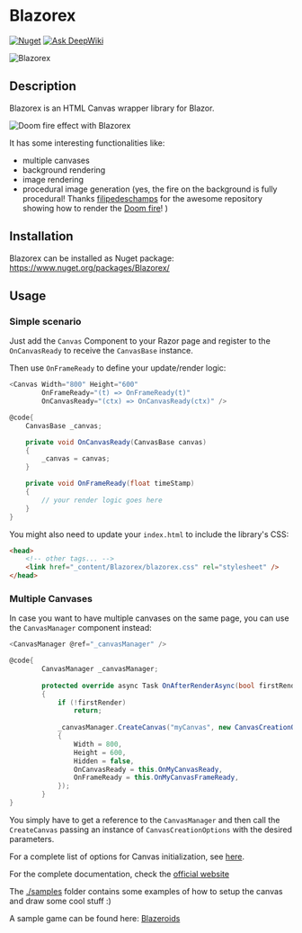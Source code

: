 # Blazorex
[![Nuget](https://img.shields.io/nuget/v/Blazorex?style=plastic)](https://www.nuget.org/packages/Blazorex/)
[![Ask DeepWiki](https://deepwiki.com/badge.svg)](https://deepwiki.com/mizrael/Blazorex)

![Blazorex](https://raw.githubusercontent.com/mizrael/Blazorex/refs/heads/master/blazorex-logo.png)

## Description
Blazorex is an HTML Canvas wrapper library for Blazor.

![Doom fire effect with Blazorex](https://raw.githubusercontent.com/mizrael/Blazorex/master/sample.gif "Blazorex")

It has some interesting functionalities like:
- multiple canvases
- background rendering
- image rendering
- procedural image generation (yes, the fire on the background is fully procedural!
Thanks [filipedeschamps](https://github.com/filipedeschamps) for the awesome repository showing how to render the [Doom fire](https://github.com/filipedeschamps/doom-fire-algorithm)! )

## Installation
Blazorex can be installed as Nuget package: https://www.nuget.org/packages/Blazorex/

## Usage

### Simple scenario

Just add the `Canvas` Component to your Razor page and register to the `OnCanvasReady` to receive the `CanvasBase` instance.

Then use `OnFrameReady` to define your update/render logic:

```csharp
<Canvas Width="800" Height="600" 
        OnFrameReady="(t) => OnFrameReady(t)"
        OnCanvasReady="(ctx) => OnCanvasReady(ctx)" />

@code{
    CanvasBase _canvas;

    private void OnCanvasReady(CanvasBase canvas)
    {
        _canvas = canvas;
    }

    private void OnFrameReady(float timeStamp)
    {
        // your render logic goes here
    }
}

```

You might also need to update your `index.html` to include the library's CSS:
```html
<head>
    <!-- other tags... -->
    <link href="_content/Blazorex/blazorex.css" rel="stylesheet" />
</head>
```

### Multiple Canvases
In case you want to have multiple canvases on the same page, you can use the `CanvasManager` component instead:

```csharp
<CanvasManager @ref="_canvasManager" />

@code{
        CanvasManager _canvasManager;
        
        protected override async Task OnAfterRenderAsync(bool firstRender)
        {
            if (!firstRender)
                return;
        
            _canvasManager.CreateCanvas("myCanvas", new CanvasCreationOptions()
            {
                Width = 800,
                Height = 600,
                Hidden = false,
                OnCanvasReady = this.OnMyCanvasReady,
                OnFrameReady = this.OnMyCanvasFrameReady,
            });
        }
}
```

You simply have to get a reference to the `CanvasManager` and then call the `CreateCanvas` passing an instance of `CanvasCreationOptions` with the desired parameters. 

For a complete list of options for Canvas initialization, see [here](https://github.com/mizrael/Blazorex/blob/master/src/Blazorex/CanvasCreationOptions.cs).

For the complete documentation, check the [official website](https://deepwiki.com/mizrael/blazorex)

The [./samples](./samples) folder contains some examples of how to setup the canvas and draw some cool stuff :)

A sample game can be found here: [Blazeroids](https://github.com/mizrael/Blazeroids)
